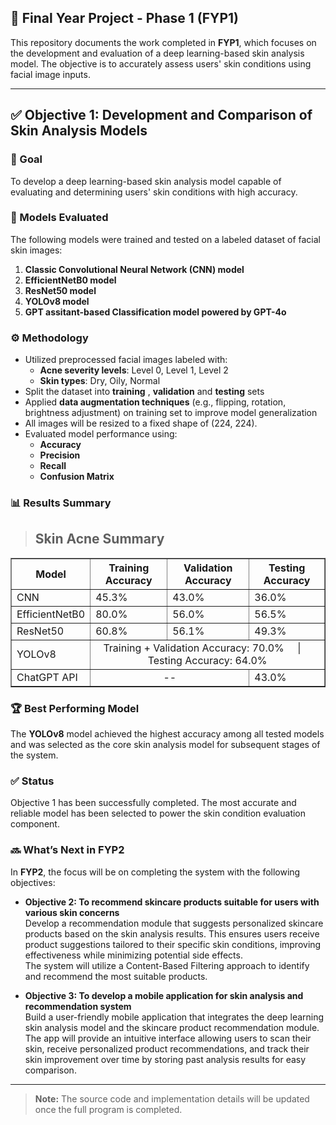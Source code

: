 ## 🧪 Final Year Project - Phase 1 (FYP1)

This repository documents the work completed in **FYP1**, which focuses on the development and evaluation of a deep learning-based skin analysis model. The objective is to accurately assess users' skin conditions using facial image inputs.

---

## ✅ Objective 1: Development and Comparison of Skin Analysis Models

### 🎯 Goal
To develop a deep learning-based skin analysis model capable of evaluating and determining users' skin conditions with high accuracy.

### 🧠 Models Evaluated
The following models were trained and tested on a labeled dataset of facial skin images:

1. **Classic Convolutional Neural Network (CNN) model**
2. **EfficientNetB0 model**
3. **ResNet50 model**
4. **YOLOv8 model**
5. **GPT assitant-based Classification model powered by GPT-4o**

### ⚙️ Methodology

- Utilized preprocessed facial images labeled with:
  - **Acne severity levels**: Level 0, Level 1, Level 2  
  - **Skin types**: Dry, Oily, Normal  
- Split the dataset into **training** , **validation** and **testing** sets  
- Applied **data augmentation techniques** (e.g., flipping, rotation, brightness adjustment) on training set  to improve model generalization
- All images will be resized to a fixed shape of (224, 224).
- Evaluated model performance using:
  - **Accuracy**
  - **Precision**
  - **Recall**
  - **Confusion Matrix**

### 📊 Results Summary

> ## Skin Acne Summary
<div style="text-align: center;">
  <table border="1" cellspacing="0" cellpadding="8" style="margin: auto; border-collapse: collapse;">
    <thead>
      <tr>
        <th>Model</th>
        <th>Training Accuracy</th>
        <th>Validation Accuracy</th>
        <th>Testing Accuracy</th>
      </tr>
    </thead>
    <tbody>
      <tr>
        <td>CNN</td>
        <td>45.3%</td>
        <td>43.0%</td>
        <td>36.0%</td>
      </tr>
      <tr>
        <td>EfficientNetB0</td>
        <td>80.0%</td>
        <td>56.0%</td>
        <td>56.5%</td>
      </tr>
      <tr>
        <td>ResNet50</td>
        <td>60.8%</td>
        <td>56.1%</td>
        <td>49.3%</td>
      </tr>
      <!-- Use colspan="3" to span Training + Validation + Testing -->
      <tr>
        <td>YOLOv8</td>
        <td colspan="3" style="text-align: center;">Training + Validation Accuracy: 70.0% &nbsp;&nbsp;&nbsp; | &nbsp;&nbsp;&nbsp; Testing Accuracy: 64.0%</td>
      </tr>
      <tr>
        <td>ChatGPT API</td>
        <td colspan="2" style="text-align: center;">--</td>
        <td>43.0%</td>
      </tr>
    </tbody>
  </table>
</div>

### 🏆 Best Performing Model
The **YOLOv8** model achieved the highest accuracy among all tested models and was selected as the core skin analysis model for subsequent stages of the system.

### ✅ Status
Objective 1 has been successfully completed. The most accurate and reliable model has been selected to power the skin condition evaluation component.

### 🔜 What’s Next in FYP2
In **FYP2**, the focus will be on completing the system with the following objectives:

- **Objective 2: To recommend skincare products suitable for users with various skin concerns**  
  Develop a recommendation module that suggests personalized skincare products based on the skin analysis results. This ensures users receive product suggestions tailored to their specific skin conditions, improving effectiveness while minimizing potential side effects.  
  The system will utilize a Content-Based Filtering approach to identify and recommend the most suitable products.

- **Objective 3: To develop a mobile application for skin analysis and recommendation system**  
  Build a user-friendly mobile application that integrates the deep learning skin analysis model and the skincare product recommendation module. The app will provide an intuitive interface allowing users to scan their skin, receive personalized product recommendations, and track their skin improvement over time by storing past analysis results for easy comparison.


---

> **Note:** The source code and implementation details will be updated once the full program is completed.
